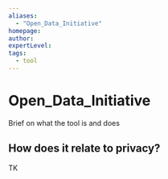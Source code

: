 ```yaml
---
aliases:
  - "Open_Data_Initiative"
homepage: 
author: 
expertLevel: 
tags:
  - tool
---
```

# Open_Data_Initiative

Brief on what the tool is and does 

## How does it relate to privacy?

TK 

